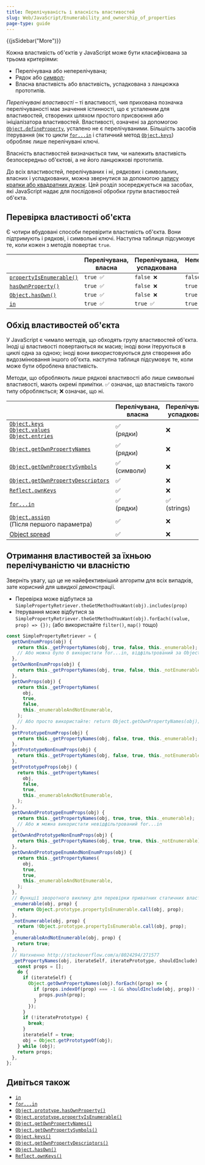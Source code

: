 ```yaml
---
title: Перелічуваність і власність властивостей
slug: Web/JavaScript/Enumerability_and_ownership_of_properties
page-type: guide
---
```


{{jsSidebar("More")}}

Кожна властивість об'єктів у JavaScript може бути класифікована за трьома критеріями:

- Перелічувана або неперелічувана;
- Рядок або [символ](/uk/docs/Web/JavaScript/Reference/Global_Objects/Symbol);
- Власна властивість або властивість, успадкована з ланцюжка прототипів.

_Перелічувані властивості_ – ті властивості, чия прихована позначка перелічуваності має значення істинності, що є усталеним для властивостей, створених шляхом простого присвоєння або ініціалізатора властивостей. Властивості, означені за допомогою [`Object.defineProperty`](/uk/docs/Web/JavaScript/Reference/Global_Objects/Object/defineProperty), усталено не є перелічуваними. Більшість засобів ітерування (як то цикли [`for...in`](/uk/docs/Web/JavaScript/Reference/Statements/for...in) і статичний метод [`Object.keys`](/uk/docs/Web/JavaScript/Reference/Global_Objects/Object/keys)) обробляє лише перелічувані ключі.

Власність властивостей визначається тим, чи належить властивість безпосередньо об'єктові, а не його ланцюжкові прототипів.

До всіх властивостей, перелічуваних і ні, рядкових і символьних, власних і успадкованих, можна звернутися за допомогою [запису крапки або квадратних дужок](/uk/docs/Web/JavaScript/Reference/Operators/Property_accessors). Цей розділ зосереджується на засобах, які JavaScript надає для послідовної обробки групи властивостей об'єкта.

## Перевірка властивості об'єкта

Є чотири вбудовані способи перевірити властивість об'єкта. Вони підтримують і рядкові, і символьні ключі. Наступна таблиця підсумовує те, коли кожен з методів повертає `true`.

|                                                                                                          | Перелічувана, власна | Перелічувана, успадкована | Неперелічувана, власна | Неперелічувана, успадкована |
| -------------------------------------------------------------------------------------------------------- | -------------------- | ------------------------- | ---------------------- | --------------------------- |
| [`propertyIsEnumerable()`](/uk/docs/Web/JavaScript/Reference/Global_Objects/Object/propertyIsEnumerable) | `true ✅`            | `false ❌`                | `false ❌`             | `false ❌`                  |
| [`hasOwnProperty()`](/uk/docs/Web/JavaScript/Reference/Global_Objects/Object/hasOwnProperty)             | `true ✅`            | `false ❌`                | `true ✅`              | `false ❌`                  |
| [`Object.hasOwn()`](/uk/docs/Web/JavaScript/Reference/Global_Objects/Object/hasOwn)                      | `true ✅`            | `false ❌`                | `true ✅`              | `false ❌`                  |
| [`in`](/uk/docs/Web/JavaScript/Reference/Operators/in)                                                   | `true ✅`            | `true ✅`                 | `true ✅`              | `true ✅`                   |

## Обхід властивостей об'єкта

У JavaScript є чимало методів, що обходять групу властивостей об'єкта. Іноді ці властивості повертаються як масив; іноді вони ітеруються в циклі одна за одною; іноді вони використовуються для створення або видозмінювання іншого об'єкта. наступна таблиця підсумовує те, коли може бути оброблена властивість.

Методи, що обробляють лише рядкові властивості або лише символьні властивості, мають окремі примітки. ✅ означає, що властивість такого типу обробляється; ❌ означає, що ні.

|                                                                                                                                                                                                                                                               | Перелічувана, власна | Перелічувана, успадкована | Неперелічувана, власна | Неперелічувана, успадкована |
| ------------------------------------------------------------------------------------------------------------------------------------------------------------------------------------------------------------------------------------------------------------- | -------------------- | ------------------------- | ---------------------- | --------------------------- |
| [`Object.keys`](/uk/docs/Web/JavaScript/Reference/Global_Objects/Object/keys)<br />[`Object.values`](/uk/docs/Web/JavaScript/Reference/Global_Objects/Object/values)<br />[`Object.entries`](/uk/docs/Web/JavaScript/Reference/Global_Objects/Object/entries) | ✅<br />(рядки)      | ❌                        | ❌                     | ❌                          |
| [`Object.getOwnPropertyNames`](/uk/docs/Web/JavaScript/Reference/Global_Objects/Object/getOwnPropertyNames)                                                                                                                                                   | ✅<br />(рядки)      | ❌                        | ✅<br />(рядки)        | ❌                          |
| [`Object.getOwnPropertySymbols`](/uk/docs/Web/JavaScript/Reference/Global_Objects/Object/getOwnPropertySymbols)                                                                                                                                               | ✅<br />(символи)    | ❌                        | ✅<br />(symbols)      | ❌                          |
| [`Object.getOwnPropertyDescriptors`](/uk/docs/Web/JavaScript/Reference/Global_Objects/Object/getOwnPropertyDescriptors)                                                                                                                                       | ✅                   | ❌                        | ✅                     | ❌                          |
| [`Reflect.ownKeys`](/uk/docs/Web/JavaScript/Reference/Global_Objects/Reflect/ownKeys)                                                                                                                                                                         | ✅                   | ❌                        | ✅                     | ❌                          |
| [`for...in`](/uk/docs/Web/JavaScript/Reference/Statements/for...in)                                                                                                                                                                                           | ✅<br />(рядки)      | ✅<br />(strings)         | ❌                     | ❌                          |
| [`Object.assign`](/uk/docs/Web/JavaScript/Reference/Global_Objects/Object/assign)<br />(Після першого параметра)                                                                                                                                              | ✅                   | ❌                        | ❌                     | ❌                          |
| [Object spread](/uk/docs/Web/JavaScript/Reference/Operators/Spread_syntax)                                                                                                                                                                                    | ✅                   | ❌                        | ❌                     | ❌                          |

## Отримання властивостей за їхньою перелічуваністю чи власністю

Зверніть увагу, що це не найефективніший алгоритм для всіх випадків, зате корисний для швидкої демонстрації.

- Перевірка може відбутися за `SimplePropertyRetriever.theGetMethodYouWant(obj).includes(prop)`
- Ітерування може відбутися за `SimplePropertyRetriever.theGetMethodYouWant(obj).forEach((value, prop) => {});` (або використайте `filter()`, `map()` тощо)

```js
const SimplePropertyRetriever = {
  getOwnEnumProps(obj) {
    return this._getPropertyNames(obj, true, false, this._enumerable);
    // Або можна було б використати for...in, відфільтрований за Object.hasOwn, або просто таке: return Object.keys(obj);
  },
  getOwnNonEnumProps(obj) {
    return this._getPropertyNames(obj, true, false, this._notEnumerable);
  },
  getOwnProps(obj) {
    return this._getPropertyNames(
      obj,
      true,
      false,
      this._enumerableAndNotEnumerable,
    );
    // Або просто використайте: return Object.getOwnPropertyNames(obj);
  },
  getPrototypeEnumProps(obj) {
    return this._getPropertyNames(obj, false, true, this._enumerable);
  },
  getPrototypeNonEnumProps(obj) {
    return this._getPropertyNames(obj, false, true, this._notEnumerable);
  },
  getPrototypeProps(obj) {
    return this._getPropertyNames(
      obj,
      false,
      true,
      this._enumerableAndNotEnumerable,
    );
  },
  getOwnAndPrototypeEnumProps(obj) {
    return this._getPropertyNames(obj, true, true, this._enumerable);
    // Або ж можна використати невідфільтрований for...in
  },
  getOwnAndPrototypeNonEnumProps(obj) {
    return this._getPropertyNames(obj, true, true, this._notEnumerable);
  },
  getOwnAndPrototypeEnumAndNonEnumProps(obj) {
    return this._getPropertyNames(
      obj,
      true,
      true,
      this._enumerableAndNotEnumerable,
    );
  },
  // Функції зворотного виклику для перевірки приватних статичних властивостей
  _enumerable(obj, prop) {
    return Object.prototype.propertyIsEnumerable.call(obj, prop);
  },
  _notEnumerable(obj, prop) {
    return !Object.prototype.propertyIsEnumerable.call(obj, prop);
  },
  _enumerableAndNotEnumerable(obj, prop) {
    return true;
  },
  // Натхненно http://stackoverflow.com/a/8024294/271577
  _getPropertyNames(obj, iterateSelf, iteratePrototype, shouldInclude) {
    const props = [];
    do {
      if (iterateSelf) {
        Object.getOwnPropertyNames(obj).forEach((prop) => {
          if (props.indexOf(prop) === -1 && shouldInclude(obj, prop)) {
            props.push(prop);
          }
        });
      }
      if (!iteratePrototype) {
        break;
      }
      iterateSelf = true;
      obj = Object.getPrototypeOf(obj);
    } while (obj);
    return props;
  },
};
```

## Дивіться також

- [`in`](/uk/docs/Web/JavaScript/Reference/Operators/in)
- [`for...in`](/uk/docs/Web/JavaScript/Reference/Statements/for...in)
- [`Object.prototype.hasOwnProperty()`](/uk/docs/Web/JavaScript/Reference/Global_Objects/Object/hasOwnProperty)
- [`Object.prototype.propertyIsEnumerable()`](/uk/docs/Web/JavaScript/Reference/Global_Objects/Object/propertyIsEnumerable)
- [`Object.getOwnPropertyNames()`](/uk/docs/Web/JavaScript/Reference/Global_Objects/Object/getOwnPropertyNames)
- [`Object.getOwnPropertySymbols()`](/uk/docs/Web/JavaScript/Reference/Global_Objects/Object/getOwnPropertySymbols)
- [`Object.keys()`](/uk/docs/Web/JavaScript/Reference/Global_Objects/Object/keys)
- [`Object.getOwnPropertyDescriptors()`](/uk/docs/Web/JavaScript/Reference/Global_Objects/Object/getOwnPropertyDescriptors)
- [`Object.hasOwn()`](/uk/docs/Web/JavaScript/Reference/Global_Objects/Object/hasOwn)
- [`Reflect.ownKeys()`](/uk/docs/Web/JavaScript/Reference/Global_Objects/Reflect/ownKeys)
